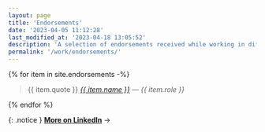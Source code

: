 ```yaml
---
layout: page
title: 'Endorsements'
date: '2023-04-05 11:12:28'
last_modified_at: '2023-04-18 13:05:52'
description: 'A selection of endorsements received while working in different fields of the audio industry.'
permalink: '/work/endorsements/'
---
```

{% for item in site.endorsements -%}
<blockquote>
  <p>
    {{ item.quote }}
    <cite><a href="{{ item.url }}">{{ item.name }}</a> — {{ item.role }}</cite>
  </p>
</blockquote>
{% endfor %}

{: .notice }
[**More on LinkedIn**](https://www.linkedin.com/in/simonesilvestroni/)&nbsp;→